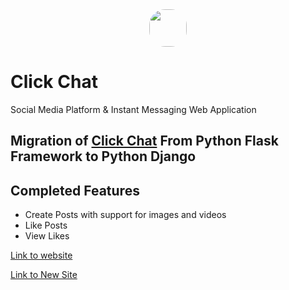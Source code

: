 <center><img src="https://hardope.pythonanywhere.com/static/icon.png" width=60 style="border-radius: 25px"></center>

# Click Chat

Social Media Platform & Instant Messaging Web Application<br>

## Migration of [Click Chat](https://github.com/hardope/click_chat) From Python Flask Framework to Python Django

## Completed Features
* Create Posts with support for images and videos
* Like Posts
* View Likes


[Link to website](https://hardope.pythonanywhere.com)

[Link to New Site](https://clickviral.pythonanywhere.com)
